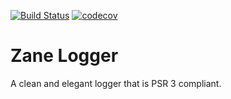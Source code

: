 [![Build Status](https://travis-ci.com/zane-framework/logger.svg?branch=master)](https://travis-ci.com/zane-framework/logger)
[![codecov](https://codecov.io/gh/zane-framework/logger/branch/master/graph/badge.svg)](https://codecov.io/gh/zane-framework/logger)
# Zane Logger
A clean and elegant logger that is PSR 3 compliant.
